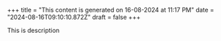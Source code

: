 +++
title = "This content is generated on 16-08-2024 at 11:17 PM"
date = "2024-08-16T09:10:10.872Z"
draft = false
+++

  This is description
        